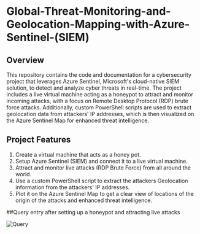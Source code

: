 # Global-Threat-Monitoring-and-Geolocation-Mapping-with-Azure-Sentinel-(SIEM)

## Overview

This repository contains the code and documentation for a cybersecurity project that leverages Azure Sentinel, Microsoft's cloud-native SIEM solution, to detect and analyze cyber threats in real-time. The project includes a live virtual machine acting as a honeypot to attract and monitor incoming attacks, with a focus on Remote Desktop Protocol (RDP) brute force attacks. Additionally, custom PowerShell scripts are used to extract geolocation data from attackers' IP addresses, which is then visualized on the Azure Sentinel Map for enhanced threat intelligence.


## Project Features
1. Create a virtual machine that acts as a honey pot.
2. Setup Azure Sentinel (SIEM) and connect it to a live virtual machine.
3. Attract and monitor live attacks (RDP Brute Force) from all around the world.
4. Use a custom PowerShell script to extract the attackers Geolocation information from the attackers' IP addresses.
5. Plot it on the Azure Sentinel Map to get a clear view of locations of the origin of the attacks and enhanced threat intelligence.

##Query entry after setting up a honeypot and attracting live attacks


![Query](https://drive.google.com/drive/u/7/home)







